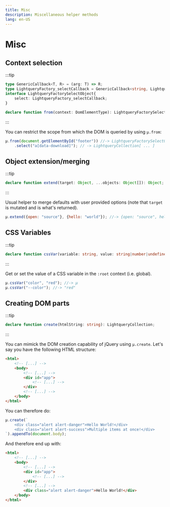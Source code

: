 ```yaml
---
title: Misc
description: Miscellaneous helper methods 
lang: en-US
---
```

# Misc

## Context selection
:::tip
```typescript
type GenericCallback<T, R> = (arg: T) => R;
type LightqueryFactory_selectCallback = GenericCallback<string, LightqueryCollection>;
interface LightqueryFactorySelectObject{
    select: LightqueryFactory_selectCallback;
}

declare function from(context: DomElementType): LightqueryFactorySelectObject;
```
:::

You can restrict the scope from which the DOM is queried by using `µ.from`:
```javascript
µ.from(document.getElementById("footer")) //-> LightqueryFactorySelectObject
    .select("a[data-download]"); // -> LightqueryCollection[ ... ]
```

## Object extension/merging
:::tip
```typescript
declare function extend(target: Object, ...objects: Object[]): Object;
```
:::

Usual helper to merge defaults with user provided options (note that `target` is mutated and is what's returned).
```javascript
µ.extend({open: "source"}, {hello: "world"}); //-> {open: "source", hello: "world"}
```

## CSS Variables
:::tip
```typescript
declare function cssVar(variable: string, value: string|number|undefined): this|string|number|null;
```
:::

Get or set the value of a CSS variable in the `:root` context (i.e. global).

```javascript
µ.cssVar("color", "red"); //-> µ
µ.cssVar("--color"); //-> "red"
```

## Creating DOM parts
:::tip
```typescript
declare function create(htmlString: string): LightqueryCollection;
```
:::

You can mimick the DOM creation capability of jQuery using `µ.create`.
Let's say you have the following HTML structure:
```html
<html>
    <!-- [...] -->
    <body>
        <!-- [...] -->
        <div id="app">
            <!-- [...] -->
        </div>
        <!-- [...] -->
    </body>
</html>
```

You can therefore do:
```javascript
µ.create(`
    <div class="alert alert-danger">Hello World!</div>
    <div class="alert alert-success">Multiple items at once!</div>
`).appendTo(document.body);
```

And therefore end up with:
```html
<html>
    <!-- [...] -->
    <body>
        <!-- [...] -->
        <div id="app">
            <!-- [...] -->
        </div>
        <!-- [...] -->
        <div class="alert alert-danger">Hello World!</div>
    </body>
</html>
```
